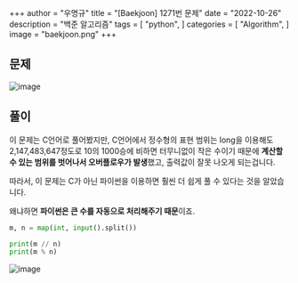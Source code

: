 +++
author = "우명규"
title = "[Baekjoon] 1271번 문제"
date = "2022-10-26"
description = "백준 알고리즘"
tags = [
    "python",
]
categories = [
    "Algorithm",
]
image = "baekjoon.png"
+++

<!--more-->

## 문제

![image](https://user-images.githubusercontent.com/67165016/232457122-e204f0f5-3942-4b56-9599-c829d9bd4519.png)

## 풀이

이 문제는 C언어로 풀어봤지만, C언어에서 정수형의 표현 범위는 long을 이용해도 2,147,483,647정도로 10의 1000승에 비하면 터무니없이 작은 수이기 때문에 **계산할 수 있는 범위를 벗어나서 오버플로우가 발생**했고, 출력값이 잘못 나오게 되는겁니다.

따라서, 이 문제는 C가 아닌 파이썬을 이용하면 훨씬 더 쉽게 풀 수 있다는 것을 알았습니다.

왜냐하면 **파이썬은 큰 수를 자동으로 처리해주기 때문**이죠.

```python
m, n = map(int, input().split())

print(m // n)
print(m % n)
```

![image](https://user-images.githubusercontent.com/67165016/232457663-3db1db14-493a-4a13-a2b5-3d4cb75eda31.png)
